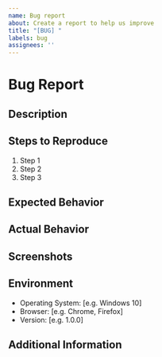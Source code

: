 ```yaml
---
name: Bug report
about: Create a report to help us improve
title: "[BUG] "
labels: bug
assignees: ''
---
```


# Bug Report

## Description
<!-- Please provide a clear and concise description of the bug. -->

## Steps to Reproduce

1. Step 1
2. Step 2
3. Step 3

## Expected Behavior
<!-- Please describe what you expected to happen. -->

## Actual Behavior
<!-- Please describe what actually happened. -->

## Screenshots
<!-- If applicable, add screenshots to help explain the problem. -->
<!-- You can take a gif animation screenshot very easily without any additional installation by using this browser-based tool: -->
<!-- https://gifcap.dev -->

## Environment
- Operating System: [e.g. Windows 10]
- Browser: [e.g. Chrome, Firefox]
- Version: [e.g. 1.0.0]

## Additional Information
<!-- Add any other relevant information about the problem here. -->
